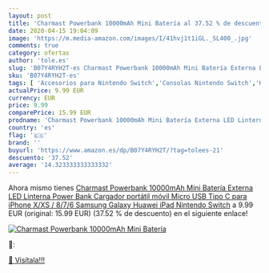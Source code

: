 ```yaml
---
layout: post
title: 'Charmast Powerbank 10000mAh Mini Batería al 37.52 % de descuento'
date: 2020-04-15 19:04:09
image: 'https://m.media-amazon.com/images/I/41hvj1t1iGL._SL400_.jpg'
comments: true
category: ofertas
author: 'tole.es'
slug: 'B07Y4RYH2T-es Charmast Powerbank 10000mAh Mini Batería Externa LED...'
sku: 'B07Y4RYH2T-es'
tags: [ 'Accesorios para Nintendo Switch','Consolas Nintendo Switch','Hardware y juegos para Nintendo Switch','Iluminación','Iluminación de ambiente de interior','Iluminación de interior','Iluminación decorativa y para usos específicos de interior','Juegos para Nintendo Switch','Mandos para Nintendo Switch','Videojuegos','nintendo', ]
actualPrice: 9.99 EUR
currency: EUR
price: 9.99
comparePrice: 15.99 EUR
prodname: 'Charmast Powerbank 10000mAh Mini Batería Externa LED Linterna Power Bank Cargador portátil móvil Micro USB Tipo C para iPhone X/XS / 8/7/6  Samsung Galaxy  Huawei  iPad  Nintendo Switch'
country: 'es'
flag: '🇪🇸'
brand: ''
buyurl: 'https://www.amazon.es/dp/B07Y4RYH2T/?tag=tolees-21'
descuento: '37.52'
average: '14.323333333333332'
---
```


Ahora mismo tienes [Charmast Powerbank 10000mAh Mini Batería Externa LED Linterna Power Bank Cargador portátil móvil Micro USB Tipo C para iPhone X/XS / 8/7/6  Samsung Galaxy  Huawei  iPad  Nintendo Switch](https://www.amazon.es/dp/B07Y4RYH2T/?tag=tolees-21) a 9.99 EUR (original: 15.99 EUR) (37.52 %  de descuento) en el siguiente enlace!

[![Charmast Powerbank 10000mAh Mini Batería](https://m.media-amazon.com/images/I/41hvj1t1iGL._SL400_.jpg)](https://www.amazon.es/dp/B07Y4RYH2T/?tag=tolees-21)

🔎:


[🛒 Visítala!!!](https://www.amazon.es/dp/B07Y4RYH2T/?tag=tolees-21)

